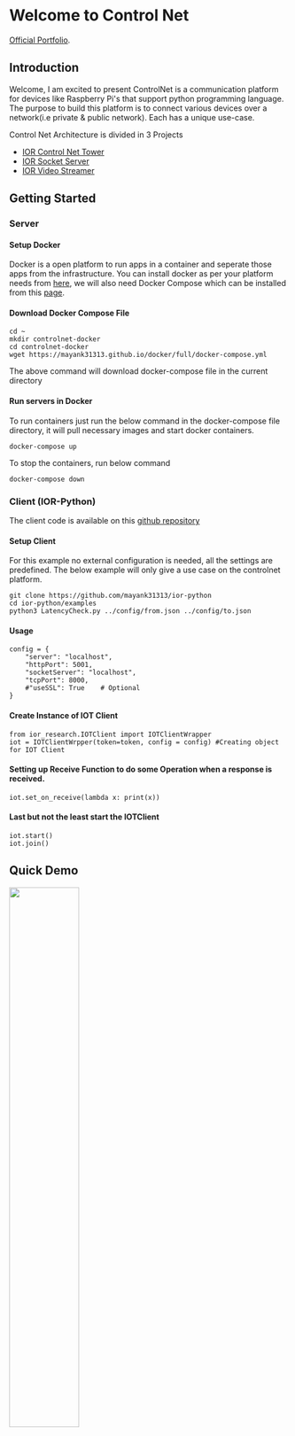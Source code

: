 # Welcome to Control Net

[Official Portfolio](https://controlnet.ml).

## Introduction

Welcome, I am excited to present 
ControlNet is a communication platform for devices like Raspberry Pi's that support python programming language. The purpose to build this platform is to connect various devices over a network(i.e private & public network). Each has a unique use-case.

Control Net Architecture is divided in 3 Projects

* [IOR Control Net Tower](https://github.com/mayank31313/IOR-Project)
* [IOR Socket Server](https://github.com/mayank31313/SocketServer)
* [IOR Video Streamer](https://github.com/mayank31313/IOR-VideoStreaming)

## Getting Started

### Server

#### Setup Docker
Docker is a open platform to run apps in a container and seperate those apps from the infrastructure. You can install docker as per your platform needs from [here](https://docs.docker.com/engine/install/), we will also need Docker Compose which can be installed from this [page](https://docs.docker.com/compose/install/).

#### Download Docker Compose File

    cd ~
    mkdir controlnet-docker
    cd controlnet-docker
    wget https://mayank31313.github.io/docker/full/docker-compose.yml

The above command will download docker-compose file in the current directory

#### Run servers in Docker
To run containers just run the below command in the docker-compose file directory, it will pull necessary images and start docker containers.

    docker-compose up

To stop the containers, run below command

    docker-compose down

### Client (IOR-Python)

The client code is available on this [github repository](https://github.com/mayank31313/ior-python)

#### Setup Client

For this example no external configuration is needed, all the settings are predefined. The below example will only give a use case on the controlnet platform.

    git clone https://github.com/mayank31313/ior-python
    cd ior-python/examples
    python3 LatencyCheck.py ../config/from.json ../config/to.json

#### Usage

    config = {
        "server": "localhost",
        "httpPort": 5001,
        "socketServer": "localhost",
        "tcpPort": 8000,
        #"useSSL": True    # Optional
    }
    
#### Create Instance of IOT Client

    from ior_research.IOTClient import IOTClientWrapper
    iot = IOTClientWrpper(token=token, config = config) #Creating object for IOT Client

#### Setting up Receive Function to do some Operation when a response is received.

    iot.set_on_receive(lambda x: print(x))

#### Last but not the least start the IOTClient

    iot.start()
    iot.join() 
    
    
## Quick Demo

[<img src="https://img.youtube.com/vi/RZJzZkTJpJQ/maxresdefault.jpg" width="50%">](https://youtu.be/RZJzZkTJpJQ)